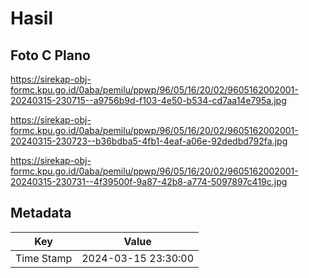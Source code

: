 # Hasil

## Foto C Plano

https://sirekap-obj-formc.kpu.go.id/0aba/pemilu/ppwp/96/05/16/20/02/9605162002001-20240315-230715--a9756b9d-f103-4e50-b534-cd7aa14e795a.jpg

https://sirekap-obj-formc.kpu.go.id/0aba/pemilu/ppwp/96/05/16/20/02/9605162002001-20240315-230723--b36bdba5-4fb1-4eaf-a06e-92dedbd792fa.jpg

https://sirekap-obj-formc.kpu.go.id/0aba/pemilu/ppwp/96/05/16/20/02/9605162002001-20240315-230731--4f39500f-9a87-42b8-a774-5097897c419c.jpg


## Metadata

| Key        | Value               |
| ---------- | ------------------- |
| Time Stamp | 2024-03-15 23:30:00 |




